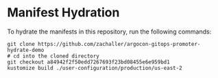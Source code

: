 # Manifest Hydration

To hydrate the manifests in this repository, run the following commands:

```shell
git clone https://github.com/zachaller/argocon-gitops-promoter-hydrate-demo
# cd into the cloned directory
git checkout a84942f2f50edd7267693f23bd08455e6e959bd1
kustomize build ./user-configuration/production/us-east-2
```

